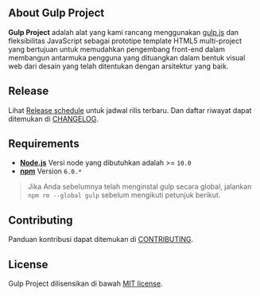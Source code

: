 ## About Gulp Project

**Gulp Project** adalah alat yang kami rancang menggunakan [gulp.js](https://gulpjs.com/) dan fleksibilitas JavaScript sebagai prototipe template HTML5 multi-project yang bertujuan untuk memudahkan pengembang front-end dalam membangun antarmuka pengguna yang dituangkan dalam bentuk visual web dari desain yang telah ditentukan dengan arsitektur yang baik.

## Release

Lihat [Release schedule](/CHANGELOG.md#release-schedule) untuk jadwal rilis terbaru. Dan daftar riwayat dapat ditemukan di [CHANGELOG](/CHANGELOG.md#changelog).

## Requirements

- **[Node.js](https://nodejs.org/en/)** Versi node yang dibutuhkan adalah >= `10.0`
- **[npm](https://www.npmjs.com/)** Version  `6.0.*`

> Jika Anda sebelumnya telah menginstal gulp secara global, jalankan `npm rm --global gulp` sebelum mengikuti petunjuk berikut.

## Contributing

Panduan kontribusi dapat ditemukan di [CONTRIBUTING](.github/CONTRIBUTING.md).

## License

Gulp Project dilisensikan di bawah [MIT license](/LICENSE.md).
